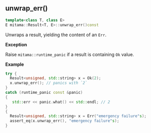## unwrap_err()

```cpp
template<class T, class E>
E mitama::Result<T, E>::unwrap_err()const
```

Unwraps a result, yielding the content of an `Err`.

**Exception**

Raise `mitama::runtime_panic` if a result is containing `Ok` value.

**Example**

```cpp
try {
  Result<unsigned, std::string> x = Ok(2);
  x.unwrap_err(); // panics with `2`
}
catch (runtime_panic const &panic)
{
   std::err << panic.what() << std::endl; // 2
}
{
  Result<unsigned, std::string> x = Err("emergency failure"s);
  assert_eq(x.unwrap_err(), "emergency failure"s);
}
```
